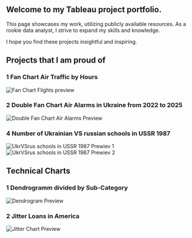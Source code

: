 ## Welcome to my Tableau project portfolio. 

This page showcases my work, utilizing publicly available resources. As a rookie data analyst, I strive to expand my skills and knowledge.

I hope you find these projects insightful and inspiring.

## Projects that I am proud of

### 1 Fan Chart Air Traffic by Hours
![Fan Chart Flights preview](https://github.com/user-attachments/assets/a0ccb4ba-0a1e-44b9-81a3-fbbd36c6ba81)


### 2 Double Fan Chart Air Alarms in Ukraine from 2022 to 2025
![Double Fan Chart Air Alarms Preview](https://github.com/user-attachments/assets/f5e686a2-5297-46b3-b130-7a040e30e24d)

### 4 Number of Ukrainian VS russian schools in USSR 1987
![UkrVSrus schools in USSR 1987 Prewiev 1](https://github.com/user-attachments/assets/dbf01652-7310-447e-be78-6efca21a3d45) ![UkrVSrus schools in USSR 1987 Prewiev 2](https://github.com/user-attachments/assets/7c67a81b-f767-4d4e-8e06-d0c2a25e0012)


## Technical Charts

### 1 Dendrogramm divided by Sub-Category
![Dendrogram Preview](https://github.com/user-attachments/assets/f0ec0bb4-b2be-46e2-9ef8-e20d8a0f03dd)


### 2 Jitter Loans in America
![Jitter Chart Preview](https://github.com/user-attachments/assets/34f61e44-febf-4568-ac4e-58d7820cd09d)




